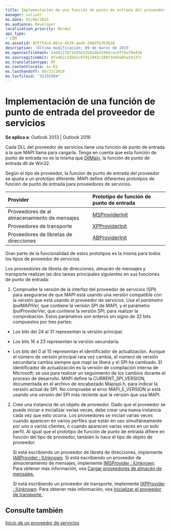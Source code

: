 ```yaml
---
title: Implementación de una función de punto de entrada del proveedor de servicios
manager: soliver
ms.date: 03/09/2015
ms.audience: Developer
localization_priority: Normal
api_type:
- COM
ms.assetid: 83ff54c4-86ce-4529-ae45-260dfb763b30
description: 'Última modificación: 09 de marzo de 2015'
ms.openlocfilehash: 14dd11f873493e32b83dbd1960cac8ff8ef8e436
ms.sourcegitcommit: 8fe462c32b91c87911942c188f3445e85a54137c
ms.translationtype: MT
ms.contentlocale: es-ES
ms.lasthandoff: 04/23/2019
ms.locfileid: "32332994"
---
```

# <a name="implementing-a-service-provider-entry-point-function"></a>Implementación de una función de punto de entrada del proveedor de servicios

  
  
**Se aplica a**: Outlook 2013 | Outlook 2016 
  
Cada DLL del proveedor de servicios tiene una función de punto de entrada a la que MAPI llama para cargarla. Tenga en cuenta que esta función de punto de entrada no es la misma que [DllMain](https://msdn.microsoft.com/library/ms682583.aspx), la función de punto de entrada dll de Win32.
  
Según el tipo de proveedor, la función de punto de entrada del proveedor se ajusta a un prototipo diferente. MAPI define diferentes prototipos de función de punto de entrada para proveedores de servicios.
  
|**Provider**|**Prototipo de función de punto de entrada**|
|:-----|:-----|
|Proveedores de al almacenamiento de mensajes  <br/> |[MSProviderInit](msproviderinit.md) <br/> |
|Proveedores de transporte  <br/> |[XPProviderInit](xpproviderinit.md) <br/> |
|Proveedores de libretas de direcciones  <br/> |[ABProviderInit](abproviderinit.md) <br/> |
   
Gran parte de la funcionalidad de estos prototipos es la misma para todos los tipos de proveedor de servicios. 
  
Los proveedores de libreta de direcciones, almacén de mensajes y transporte realizan las dos tareas principales siguientes en sus funciones de punto de entrada:
  
1. Compruebe la versión de la interfaz del proveedor de servicios (SPI) para asegurarse de que MAPI está usando una versión compatible con la versión que está usando el proveedor de servicios. Use el  _parámetro lpulMAPIVer,_ que contiene la versión SPI de MAPI, y el parámetro  _lpulProviderVer,_ que contiene la versión SPI, para realizar la comprobación. Estos parámetros son enteros sin signo de 32 bits compuestos por tres partes: 
    
  - Los bits del 24 al 31 representan la versión principal.
    
  - Los bits 16 a 23 representan la versión secundaria.
    
  - Los bits del 0 al 15 representan el identificador de actualización. Aunque el número de versión principal rara vez cambia, el número de versión secundaria cambia siempre que mapi se libera y el SPI ha cambiado. El identificador de actualización es la versión de compilación interna de Microsoft; se usa para realizar un seguimiento de los cambios durante el proceso de desarrollo. MAPI define la CURRENT_SPI_VERSION, documentada en el archivo de encabezado Mapispi.h, para indicar la versión actual de SPI. No compruebe el error MAPI_E_VERSION si está usando una versión del SPI más reciente que la versión que usa MAPI.
    
2. Cree una instancia de un objeto de proveedor. Dado que el proveedor se puede iniciar e inicializar varias veces, debe crear una nueva instancia cada vez que esto ocurra. Los proveedores se inician varias veces cuando aparecen en varios perfiles que están en uso simultáneamente por uno o varios clientes, o cuando aparecen varias veces en un solo perfil. Al igual que el prototipo de función de punto de entrada difiere en función del tipo de proveedor, también lo hace el tipo de objeto de proveedor. 
    
    Si está escribiendo un proveedor de libreta de direcciones, implemente [IABProvider : IUnknown](iabprovideriunknown.md). Si está escribiendo un proveedor de almacenamiento de mensajes, implemente [IMSProvider : IUnknown](imsprovideriunknown.md). Para obtener más información, vea [Cargar proveedores de almacén de mensajes.](loading-message-store-providers.md)
    
    Si está escribiendo un proveedor de transporte, implemente [IXPProvider : IUnknown](ixpprovideriunknown.md). Para obtener más información, vea [Inicializar el proveedor de transporte.](initializing-the-transport-provider.md)
    
## <a name="see-also"></a>Consulte también



[Inicio de un proveedor de servicios](starting-a-service-provider.md)

